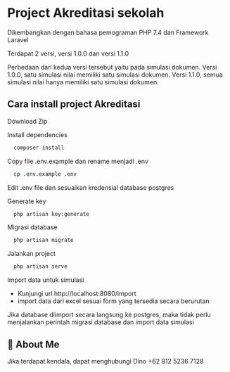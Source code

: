 
# Project Akreditasi sekolah

Dikembangkan dengan bahasa pemograman PHP 7.4 dan Framework Laravel

Terdapat 2 versi, versi 1.0.0 dan versi 1.1.0

Perbedaan dari kedua versi tersebut yaitu pada simulasi dokumen.
Versi 1.0.0, satu simulasi nilai memiliki satu simulasi dokumen.
Versi 1.1.0, semua simulasi nilai hanya memiliki satu simulasi dokumen.


## Cara install project Akreditasi

Download Zip

Install dependencies

```bash
  composer install
```

Copy file .env.example dan rename menjadi .env

```bash
  cp .env.example .env
```

Edit .env file dan sesuaikan kredensial database postgres

Generate key

```bash
  php artisan key:generate
```

Migrasi database

```bash
  php artisan migrate
```

Jalankan project

```bash
  php artisan serve
```

Import data untuk simulasi

- Kunjungi url http://localhost:8080/import
- import data dari excel sesuai form yang tersedia secara berurutan

Jika database diimport secara langsung ke postgres, maka tidak perlu menjalankan perintah migrasi database dan import data simulasi
## 🚀 About Me
Jika terdapat kendala, dapat menghubungi Dino +62 812 5236 7128

